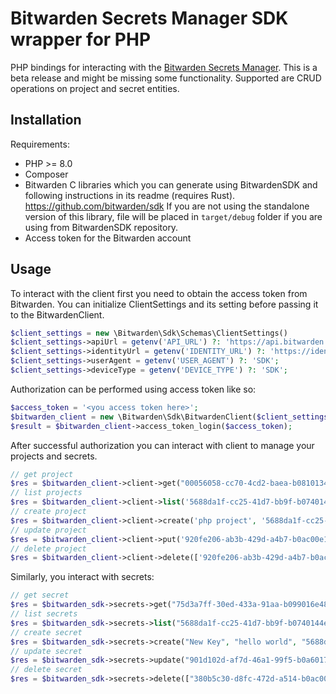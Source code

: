 # Bitwarden Secrets Manager SDK wrapper for PHP

PHP bindings for interacting with the [Bitwarden Secrets Manager]. This is a beta release and might be missing some functionality.
Supported are CRUD operations on project and secret entities.

## Installation

Requirements:
- PHP >= 8.0
- Composer
- Bitwarden C libraries which you can generate using BitwardenSDK and following instructions in its readme (requires Rust). https://github.com/bitwarden/sdk
If you are not using the standalone version of this library, file will be placed in `target/debug` folder if you are using from BitwardenSDK repository.
- Access token for the Bitwarden account


## Usage

To interact with the client first you need to obtain the access token from Bitwarden.
You can initialize ClientSettings and its setting before passing it to the BitwardenClient.

```php
$client_settings = new \Bitwarden\Sdk\Schemas\ClientSettings()
$client_settings->apiUrl = getenv('API_URL') ?: 'https://api.bitwarden.com';
$client_settings->identityUrl = getenv('IDENTITY_URL') ?: 'https://identity.bitwarden.com';
$client_settings->userAgent = getenv('USER_AGENT') ?: 'SDK';
$client_settings->deviceType = getenv('DEVICE_TYPE') ?: 'SDK';
```

Authorization can be performed using access token like so:

```php
$access_token = '<you access token here>';
$bitwarden_client = new \Bitwarden\Sdk\BitwardenClient($client_settings);
$result = $bitwarden_client->access_token_login($access_token);
```

After successful authorization you can interact with client to manage your projects and secrets.
```php
// get project
$res = $bitwarden_client->client->get("00056058-cc70-4cd2-baea-b0810134a729");
// list projects
$res = $bitwarden_client->client->list('5688da1f-cc25-41d7-bb9f-b0740144ef1d');
// create project
$res = $bitwarden_client->client->create('php project', '5688da1f-cc25-41d7-bb9f-b0740144ef1d');
// update project
$res = $bitwarden_client->client->put('920fe206-ab3b-429d-a4b7-b0ac00e17acf', 'php project awesome', '5688da1f-cc25-41d7-bb9f-b0740144ef1d');
// delete project
$res = $bitwarden_client->client->delete(['920fe206-ab3b-429d-a4b7-b0ac00e17acf']);
```

Similarly, you interact with secrets:
```php
// get secret
$res = $bitwarden_sdk->secrets->get("75d3a7ff-30ed-433a-91aa-b099016e4833");
// list secrets
$res = $bitwarden_sdk->secrets->list("5688da1f-cc25-41d7-bb9f-b0740144ef1d");
// create secret
$res = $bitwarden_sdk->secrets->create("New Key", "hello world", "5688da1f-cc25-41d7-bb9f-b0740144ef1d", ["b23818dd-827b-4a22-b97a-b07e010ae9d4"], "123");
// update secret
$res = $bitwarden_sdk->secrets->update("901d102d-af7d-46a1-99f5-b0a6017e2f07", "hello world 2", "hello", "5688da1f-cc25-41d7-bb9f-b0740144ef1d", ["b23818dd-827b-4a22-b97a-b07e010ae9d4"], "123");
// delete secret
$res = $bitwarden_sdk->secrets->delete(["380b5c30-d8fc-472d-a514-b0ac00f17071"]);
```


[Bitwarden Secrets Manager]: https://bitwarden.com/products/secrets-manager/
